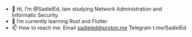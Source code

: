 - 👋 Hi, I’m @SadielEd, Iam studying Network Administration and Informatic Security.
- 🌱 I’m currently learning Rust and Flutter
- 📫 How to reach me:
     Email                sadieled@proton.me
     Telegram             t.me/SadielEd
<!---
SadielEd/SadielEd is a ✨ special ✨ repository because its `README.md` (this file) appears on your GitHub profile.
You can click the Preview link to take a look at your changes.
--->
